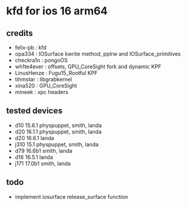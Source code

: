 # kfd for ios 16 arm64  

## credits
 - felix-pb : kfd
 - opa334 : IOSurface kwrite method, pplrw and IOSurface_primitives
 - checkra1n : pongoOS
 - wh1te4ever : offsets, GPU_CoreSight fork and dynamic KPF
 - LinusHenze : Fugu15_Rootful KPF
 - tihmstar : libgrabkernel
 - xina520 : GPU_CoreSight
 - mineek : xpc headers
## tested devices

- d10  15.6.1 physpuppet, smith, landa
- d20  16.1.1 physpuppet, smith, landa
- d20  16.6.1 landa
- j310 15.1   physpuppet, smith, landa
- d79  16.6b1 smith, landa
- d16  16.5.1 landa
- j171 17.0b1 smith, landa

## todo
 - implement iosurface release_surface function
